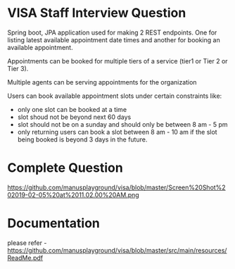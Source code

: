 # VISA Staff Interview Question

Spring boot, JPA application used for making 2 REST endpoints. One for listing latest available appointment date times and another for booking an available appointment. 

Appointments can be booked for multiple tiers of a service (tier1 or Tier 2 or Tier 3).

Multiple agents can be serving appointments for the organization

Users can book available appointment slots under certain constraints like:
  - only one slot can be booked at a time
  - slot shoud not be beyond next 60 days
  - slot should not be on a sunday and should only be between 8 am - 5 pm
  - only returning users can book a slot between 8 am - 10 am if the slot being booked is beyond 3 days in the future.


# Complete Question
https://github.com/manusplayground/visa/blob/master/Screen%20Shot%202019-02-05%20at%2011.02.00%20AM.png

# Documentation
please refer - https://github.com/manusplayground/visa/blob/master/src/main/resources/ReadMe.pdf
